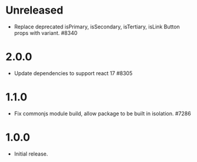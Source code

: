 # Unreleased

- Replace deprecated isPrimary, isSecondary, isTertiary, isLink Button props with variant. #8340

# 2.0.0

- Update dependencies to support react 17 #8305

# 1.1.0

-   Fix commonjs module build, allow package to be built in isolation. #7286

# 1.0.0

-   Initial release.
